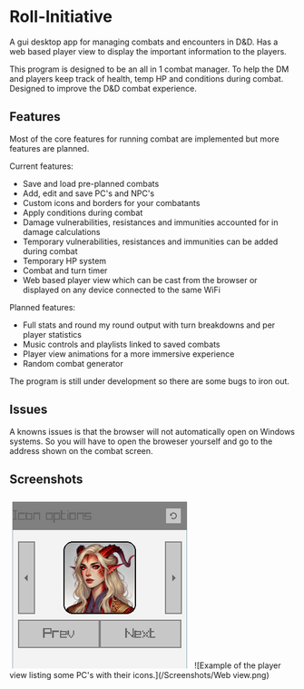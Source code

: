 # Roll-Initiative
A gui desktop app for managing combats and encounters in D&amp;D. Has a web based player view to display the important information to the players.

This program is designed to be an all in 1 combat manager. To help the DM and players keep track of health, temp HP and conditions during combat. Designed to improve the D&amp;D combat experience.

## Features

Most of the core features for running combat are implemented but more features are planned.

Current features:
- Save and load pre-planned combats
- Add, edit and save PC's and NPC's
- Custom icons and borders for your combatants
- Apply conditions during combat
- Damage vulnerabilities, resistances and immunities accounted for in damage calculations
- Temporary vulnerabilities, resistances and immunities can be added during combat
- Temporary HP system
- Combat and turn timer
- Web based player view which can be cast from the browser or displayed on any device connected to the same WiFi

Planned features:
- Full stats and round my round output with turn breakdowns and per player statistics
- Music controls and playlists linked to saved combats
- Player view animations for a more immersive experience
- Random combat generator

The program is still under development so there are some bugs to iron out.

## Issues
A knowns issues is that the browser will not automatically open on Windows systems. So you will have to open the broweser yourself and go to the address shown on the combat screen.

## Screenshots
![Example of the icons customising tool.](/Screenshots/working_borders.png)
![Example of the player view listing some PC's with their icons.](/Screenshots/Web view.png)
